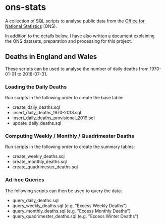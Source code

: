 # ons-stats

A collection of SQL scripts to analyse public data from the [Office for National Statistics](https://www.ons.gov.uk/) (ONS).

In addition to the details below, I have also written a [document](docs/data_prep/README.md) explaining the ONS datasets, preparation and processing for this project.



## Deaths in England and Wales

These scripts can be used to analyse the number of daily deaths from 1970-01-01 to 2018-07-31.

### Loading the Daily Deaths

Run scripts in the following order to create the base table:

- create_daily_deaths.sql
- insert_daily_deaths_1970-2018.sql
- insert_daily_deaths_provisional_2019.sql
- update_daily_deaths.sql

### Computing Weekly / Monthly / Quadrimester Deaths

Run scripts in the following order to create the summary tables:

- create_weekly_deaths.sql
- create_monthly_deaths.sql
- create_quadrimester_deaths.sql

### Ad-hoc Queries

The following scripts can then be used to query the data:

- query_daily_deaths.sql
- query_weekly_deaths.sql (e.g. "Excess Weekly Deaths")
- query_monthly_deaths.sql (e.g. "Excess Monthly Deaths")
- query_quadrimester_deaths.sql (e.g. "Excess Winter Deaths")

